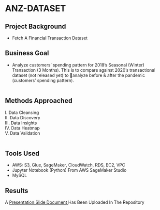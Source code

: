 # ANZ-DATASET

## Project Background
* Fetch A Financial Transaction Dataset

## Business Goal
* Analyze customers’ spending pattern for 2018’s Seasonal (Winter) Transaction (3 Months). 
  This is to compare against 2020’s transactional dataset (not released yet) to analyze before & after the pandemic (customers’ spending pattern). 
  <br /> <br />
  
## Methods Approached
I. Data Cleansing <br />
II. Data Discovery <br />
III. Data Insights <br />
IV. Data Heatmap <br />
V. Data Validation  <br /> <br />

## Tools Used
* AWS: S3, Glue, SageMaker, CloudWatch, RDS, EC2, VPC
* Jupyter Notebook (Python) From AWS SageMaker Studio
* MySQL <br />

## Results
A <a href='https://github.com/lucashism/anz-dataset/blob/main/ANZ-Dataset-Presentation.pdf'> Presentation Slide Document </a> Has Been Uploaded In The Repository